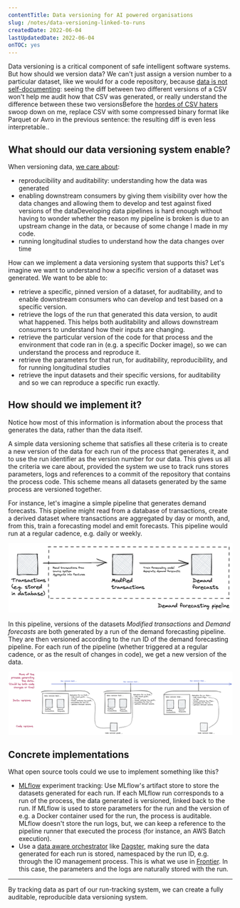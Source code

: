 ```yaml
---
contentTitle: Data versioning for AI powered organisations
slug: /notes/data-versioning-linked-to-runs
createdDate: 2022-06-04
lastUpdatedDate: 2022-06-04
onTOC: yes
---
```


Data versioning is a critical component of safe intelligent software systems. But how should we version data? We can't just assign a version number to a particular dataset, like we would for a code repository, because [data is not self-documenting](/notes/data-versioning-not-git-for-data): seeing the diff between two different versions of a CSV won't help me audit how that CSV was generated, or really understand the difference between these two versions<Sidenote>Before the [hordes of CSV haters](https://donatstudios.com/CSV-An-Encoding-Nightmare) swoop down on me, replace CSV with some compressed binary format like Parquet or Avro in the previous sentence: the resulting diff is even less interpretable.</Sidenote>.

## What should our data versioning system enable?

When versioning data, [we care about](/notes/data-versioning-not-git-for-data):
- reproducibility and auditability: understanding how the data was generated
- enabling downstream consumers by giving them visibility over how the data changes and allowing them to develop and test against fixed versions of the data<Sidenote>Developing data pipelines is hard enough without having to wonder whether the reason my pipeline is broken is due to an upstream change in the data, or because of some change I made in my code.</Sidenote>
- running longitudinal studies to understand how the data changes over time

How can we implement a data versioning system that supports this? Let's imagine we want to understand how a specific version of a dataset was generated. We want to be able to:
- retrieve a specific, pinned version of a dataset, for auditability, and to enable downstream consumers who can develop and test based on a specific version.
- retrieve the logs of the run that generated this data version, to audit what happened. This helps both auditability and allows downstream consumers to understand how their inputs are changing.
- retrieve the particular version of the code for that process and the environment that code ran in (e.g. a specific Docker image), so we can understand the process and reproduce it.
- retrieve the parameters for that run, for auditability, reproducibility, and for running longitudinal studies
- retrieve the input datasets and their specific versions, for auditability and so we can reproduce a specific run exactly.

## How should we implement it?

Notice how most of this information is information about the process that generates the data, rather than the data itself.

A simple data versioning scheme that satisfies all these criteria is to create a new version of the data for each run of the process that generates it, and to use the run identifier as the version number for our data. This gives us all the criteria we care about, provided the system we use to track runs stores parameters, logs and references to a commit of the repository that contains the process code. This scheme means all datasets generated by the same process are versioned together.

For instance, let's imagine a simple pipeline that generates demand forecasts. This pipeline might read from a database of transactions, create a derived dataset where transactions are aggregated by day or month, and, from this, train a forecasting model and emit forecasts. This pipeline would run at a regular cadence, e.g. daily or weekly.

![](./images/data-versioning-linked-to-process-runs-1.png)

In this pipeline, versions of the datasets _Modified transactions_ and _Demand forecasts_ are both generated by a run of the demand forecasting pipeline. They are then versioned according to the run ID of the demand forecasting pipeline. For each run of the pipeline (whether triggered at a regular cadence, or as the result of changes in code), we get a new version of the data.

![](./images/data-versioning-linked-to-process-runs-2.png)

## Concrete implementations

What open source tools could we use to implement something like this?
- [MLflow](https://mlflow.org/) experiment tracking: Use MLflow's artifact store to store the datasets generated for each run. If each MLflow run corresponds to a run of the process, the data generated is versioned, linked back to the run. If MLflow is used to store parameters for the run and the version of e.g. a Docker container used for the run, the process is auditable. MLflow doesn't store the run logs, but, we can keep a reference to the pipeline runner that executed the process (for instance, an AWS Batch execution).
- Use a [data aware orchestrator](https://faculty.ai/tech-blog/machine-learning-systems-should-use-data-aware-orchestrators/) like [Dagster](https://dagster.io/), making sure the data generated for each run is stored, namespaced by the run ID, e.g. through the IO management process. This is what we use in [Frontier](https://faculty.ai/frontier/). In this case, the parameters and the logs are naturally stored with the run.

---

By tracking data as part of our run-tracking system, we can create a fully auditable, reproducible data versioning system.
